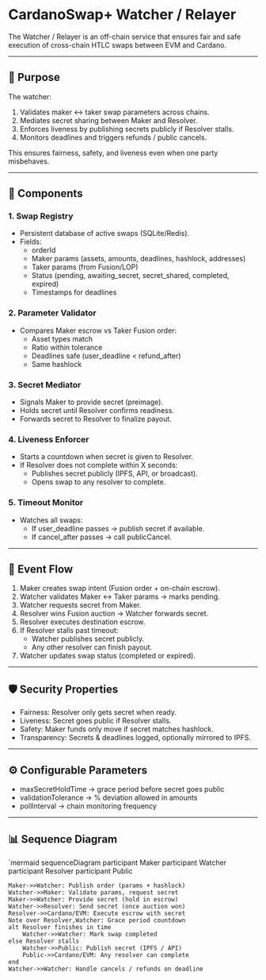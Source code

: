 # CardanoSwap+ Watcher / Relayer

The Watcher / Relayer is an off-chain service that ensures fair and safe execution of cross-chain HTLC swaps between EVM and Cardano.

---

## 🎯 Purpose

The watcher:

1. Validates maker ↔ taker swap parameters across chains.
2. Mediates secret sharing between Maker and Resolver.
3. Enforces liveness by publishing secrets publicly if Resolver stalls.
4. Monitors deadlines and triggers refunds / public cancels.

This ensures fairness, safety, and liveness even when one party misbehaves.

---

## 🧩 Components

### 1. Swap Registry
- Persistent database of active swaps (SQLite/Redis).
- Fields:
  - orderId
  - Maker params (assets, amounts, deadlines, hashlock, addresses)
  - Taker params (from Fusion/LOP)
  - Status (pending, awaiting_secret, secret_shared, completed, expired)
  - Timestamps for deadlines

### 2. Parameter Validator
- Compares Maker escrow vs Taker Fusion order:
  - Asset types match
  - Ratio within tolerance
  - Deadlines safe (user_deadline < refund_after)
  - Same hashlock

### 3. Secret Mediator
- Signals Maker to provide secret (preimage).
- Holds secret until Resolver confirms readiness.
- Forwards secret to Resolver to finalize payout.

### 4. Liveness Enforcer
- Starts a countdown when secret is given to Resolver.
- If Resolver does not complete within X seconds:
  - Publishes secret publicly (IPFS, API, or broadcast).
  - Opens swap to any resolver to complete.

### 5. Timeout Monitor
- Watches all swaps:
  - If user_deadline passes → publish secret if available.
  - If cancel_after passes → call publicCancel.

---

## 🔄 Event Flow

1. Maker creates swap intent (Fusion order + on-chain escrow).
2. Watcher validates Maker ↔ Taker params → marks pending.
3. Watcher requests secret from Maker.
4. Resolver wins Fusion auction → Watcher forwards secret.
5. Resolver executes destination escrow.
6. If Resolver stalls past timeout:
   - Watcher publishes secret publicly.
   - Any other resolver can finish payout.
7. Watcher updates swap status (completed or expired).

---

## 🛡 Security Properties

- Fairness: Resolver only gets secret when ready.  
- Liveness: Secret goes public if Resolver stalls.  
- Safety: Maker funds only move if secret matches hashlock.  
- Transparency: Secrets & deadlines logged, optionally mirrored to IPFS.  

---

## ⚙️ Configurable Parameters

- maxSecretHoldTime → grace period before secret goes public  
- validationTolerance → % deviation allowed in amounts  
- pollInterval → chain monitoring frequency  

---

## 📊 Sequence Diagram

`mermaid
sequenceDiagram
    participant Maker
    participant Watcher
    participant Resolver
    participant Public

    Maker->>Watcher: Publish order (params + hashlock)
    Watcher->>Maker: Validate params, request secret
    Maker->>Watcher: Provide secret (hold in escrow)
    Watcher->>Resolver: Send secret (once auction won)
    Resolver->>Cardano/EVM: Execute escrow with secret
    Note over Resolver,Watcher: Grace period countdown
    alt Resolver finishes in time
        Watcher->>Watcher: Mark swap completed
    else Resolver stalls
        Watcher->>Public: Publish secret (IPFS / API)
        Public->>Cardano/EVM: Any resolver can complete
    end
    Watcher->>Watcher: Handle cancels / refunds on deadline